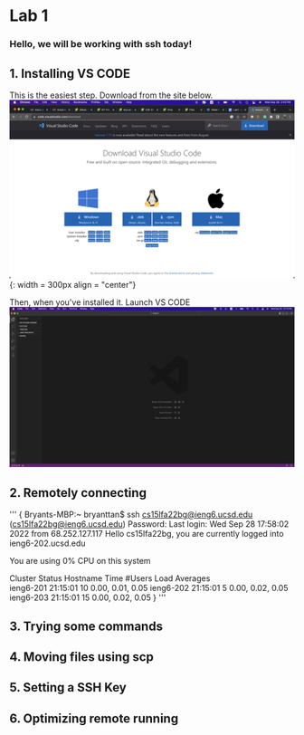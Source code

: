 
# Lab 1

### Hello, we will be working with ssh today!

## 1. Installing VS CODE

This is the easiest step. Download from the site below.
&nbsp;
![vscode](VSCODE1.png) {: width = 300px align = "center"}

Then, when you've installed it. Launch VS CODE
&nbsp;
![vscode1](VSCODE.png)

## 2. Remotely connecting


'''
{
Bryants-MBP:~ bryanttan$ ssh cs15lfa22bg@ieng6.ucsd.edu
(cs15lfa22bg@ieng6.ucsd.edu) Password: 
Last login: Wed Sep 28 17:58:02 2022 from 68.252.127.117
Hello cs15lfa22bg, you are currently logged into ieng6-202.ucsd.edu

You are using 0% CPU on this system

Cluster Status 
Hostname     Time    #Users  Load  Averages  
ieng6-201   21:15:01   10  0.00,  0.01,  0.05
ieng6-202   21:15:01   5   0.00,  0.02,  0.05
ieng6-203   21:15:01   15  0.00,  0.02,  0.05
}
'''

## 3. Trying some commands


## 4. Moving files using scp


## 5. Setting a SSH Key


## 6. Optimizing remote running
